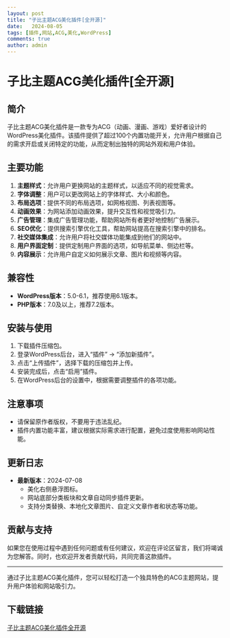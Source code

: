 ```yaml
---
layout: post
title: "子比主题ACG美化插件[全开源]"
date:   2024-08-05
tags: [插件,网站,ACG,美化,WordPress]
comments: true
author: admin
---
```

# 子比主题ACG美化插件[全开源]

## 简介
子比主题ACG美化插件是一款专为ACG（动画、漫画、游戏）爱好者设计的WordPress美化插件。该插件提供了超过100个内置功能开关，允许用户根据自己的需求开启或关闭特定的功能，从而定制出独特的网站外观和用户体验。

## 主要功能
1. **主题样式**：允许用户更换网站的主题样式，以适应不同的视觉需求。
2. **字体调整**：用户可以更改网站上的字体样式、大小和颜色。
3. **布局选项**：提供不同的布局选项，如网格视图、列表视图等。
4. **动画效果**：为网站添加动画效果，提升交互性和视觉吸引力。
5. **广告管理**：集成广告管理功能，帮助网站所有者更好地控制广告展示。
6. **SEO优化**：提供搜索引擎优化工具，帮助网站提高在搜索引擎中的排名。
7. **社交媒体集成**：允许用户将社交媒体功能集成到他们的网站中。
8. **用户界面定制**：提供定制用户界面的选项，如导航菜单、侧边栏等。
9. **内容展示**：允许用户自定义如何展示文章、图片和视频等内容。

## 兼容性
- **WordPress版本**：5.0-6.1，推荐使用6.1版本。
- **PHP版本**：7.0及以上，推荐7.2版本。

## 安装与使用
1. 下载插件压缩包。
2. 登录WordPress后台，进入“插件” -> “添加新插件”。
3. 点击“上传插件”，选择下载的压缩包并上传。
4. 安装完成后，点击“启用”插件。
5. 在WordPress后台的设置中，根据需要调整插件的各项功能。

## 注意事项
- 请保留原作者版权，不要用于违法乱纪。
- 插件内置功能丰富，建议根据实际需求进行配置，避免过度使用影响网站性能。

## 更新日志
- **最新版本**：2024-07-08
  - 美化右侧悬浮图标。
  - 网站底部分类板块和文章自动同步插件更新。
  - 支持分类替换、本地化文章图片、自定义文章作者和状态等功能。

## 贡献与支持
如果您在使用过程中遇到任何问题或有任何建议，欢迎在评论区留言，我们将竭诚为您解答。同时，也欢迎开发者贡献代码，共同完善这款插件。

---

通过子比主题ACG美化插件，您可以轻松打造一个独具特色的ACG主题网站，提升用户体验和网站吸引力。

## 下载链接

[子比主题ACG美化插件全开源](https://pan.quark.cn/s/d7637b48fd98)